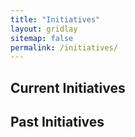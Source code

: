 ```yaml
---
title: "Initiatives"
layout: gridlay
sitemap: false
permalink: /initiatives/
---
```


## Current Initiatives



## Past Initiatives



